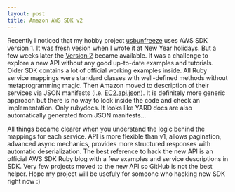 ```yaml
---
layout: post
title: Amazon AWS SDK v2
---
```


Recently I noticed that my hobby project [usbunfreeze](https://github.com/theirix/usbunfreeze/) uses AWS SDK version 1.
It was fresh vesion when I wrote it at New Year holidays. But a few weeks later the [Version 2](http://ruby.awsblog.com/post/Tx2NJE86FP0HHXX/Announcing-V2-of-the-AWS-SDK-for-Ruby) became available.
It was a challenge to explore a new API without any good up-to-date examples and tutorials. Older SDK contains a lot of official working examples inside. All Ruby service mappings were standard classes with well-defined methods without metaprogramming magic. Then Amazon moved to description of their services via JSON manifests (i.e. [EC2.api.json](https://github.com/aws/aws-sdk-core-ruby/blob/master/aws-sdk-core/apis/EC2.api.json)). It is definitely more generic approach but there is no way to look inside the code and check an implementation. Only rubydocs. It looks like YARD docs are also automatically generated from JSON manifests…

All things became clearer when you understand the logic behind the mappings for each service. API is more flexible than v1, allows pagination, advanced async mechanics, provides more structured responses with automatic deserialization. The best reference to hack the new API is an official AWS SDK Ruby blog with a few examples and service descriptions in SDK. Very few projects moved to the new API so GitHub is not the best helper. Hope my project will be usefuly for someone who hacking new SDK right now :)